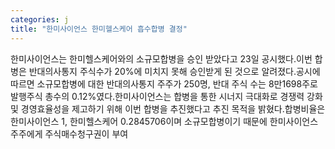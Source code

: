 ```yaml
---
categories: j
title: "한미사이언스 한미헬스케어 흡수합병 결정"
---
```

한미사이언스는 한미헬스케어와의 소규모합병을 승인 받았다고 23일 공시했다.이번 합병은 반대의사통지 주식수가 20%에 미치지 못해 승인받게 된 것으로 알려졌다.공시에 따르면 소규모합병에 대한 반대의사통지 주주가 250명, 반대 주식 수는 8만1698주로 발행주식 총수의 0.12%였다.한미사이언스는 합병을 통한 시너지 극대화로 경쟁력 강화 및 경영효율성을 제고하기 위해 이번 합병을 추진했다고 추진 목적을 밝혔다.합병비율은 한미사이언스 1, 한미헬스케어 0.2845706이며 소규모합병이기 때문에 한미사이언스 주주에게 주식매수청구권이 부여